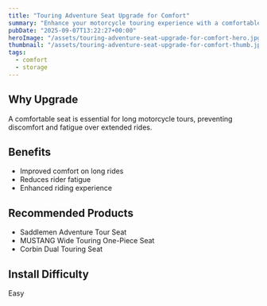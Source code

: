 ```yaml
---
title: "Touring Adventure Seat Upgrade for Comfort"
summary: "Enhance your motorcycle touring experience with a comfortable adventure seat upgrade."
pubDate: "2025-09-07T13:22:27+00:00"
heroImage: "/assets/touring-adventure-seat-upgrade-for-comfort-hero.jpg"
thumbnail: "/assets/touring-adventure-seat-upgrade-for-comfort-thumb.jpg"
tags:
  - comfort
  - storage
---
```


<h2>Why Upgrade</h2>
<p>A comfortable seat is essential for long motorcycle tours, preventing discomfort and fatigue over extended rides.</p>
<h2>Benefits</h2>
<ul>
  <li>Improved comfort on long rides</li>
  <li>Reduces rider fatigue</li>
  <li>Enhanced riding experience</li>
</ul>
<h2>Recommended Products</h2>
<ul>
  <li>Saddlemen Adventure Tour Seat</li>
  <li>MUSTANG Wide Touring One-Piece Seat</li>
  <li>Corbin Dual Touring Seat</li>
</ul>
<h2>Install Difficulty</h2>
<p>Easy</p>